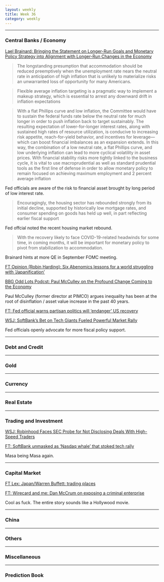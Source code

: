 ```yaml
---
layout: weekly
title: Week 36
category: weekly
---
```


---
### Central Banks / Economy

[Lael Brainard: Bringing the Statement on Longer-Run Goals and Monetary Policy Strategy into Alignment with Longer-Run Changes in the Economy](
https://www.federalreserve.gov/newsevents/speech/brainard20200901a.htm)

> The longstanding presumption that accommodation should be reduced
> preemptively when the unemployment rate nears the neutral rate in
> anticipation of high inflation that is unlikely to materialize risks an
> unwarranted loss of opportunity for many Americans.

> Flexible average inflation targeting is a pragmatic way to implement a makeup
> strategy, which is essential to arrest any downward drift in inflation
> expectations


> With a flat Phillips curve and low inflation, the Committee would have to
> sustain the federal funds rate below the neutral rate for much longer in
> order to push inflation back to target sustainably. The resulting expectation
> of lower-for-longer interest rates, along with sustained high rates of
> resource utilization, is conducive to increasing risk appetite,
> reach-for-yield behavior, and incentives for leverage—which can boost
> financial imbalances as an expansion extends. In this way, the combination of
> a low neutral rate, a flat Phillips curve, and low underlying inflation can
> lead to more cyclical volatility in asset prices. With financial stability
> risks more tightly linked to the business cycle, it is vital to use
> macroprudential as well as standard prudential tools as the first line of
> defense in order to allow monetary policy to remain focused on achieving
> maximum employment and 2 percent average inflation

Fed officials are aware of the risk to financial asset brought by long
period of low interest rate.

> Encouragingly, the housing sector has rebounded strongly from its initial
> decline, supported by historically low mortgage rates, and consumer spending
> on goods has held up well, in part reflecting earlier fiscal support

Fed offcial noted the recent housing market rebound. 

> With the recovery likely to face COVID-19-related headwinds for some time, in
> coming months, it will be important for monetary policy to pivot from
> stabilization to accommodation.

Brainard hints at more QE in September FOMC meeting.

[FT Opinion (Robin Harding): Six Abenomics lessons for a world struggling with ‘Japanification’](
https://www.ft.com/content/9f4b1656-95a2-41e0-9c86-70f5b063796d)

[BBG Odd Lots Podcst: Paul McCulley on the Profound Change Coming to the Economy](
https://www.bloomberg.com/news/articles/2020-09-03/paul-mcculley-on-the-profound-change-coming-to-the-economy)

Paul McCulley (former director at PIMCO) argues inequality has been at the root
of disinflation / asset value increase in the past 40 years.

[FT: Fed official warns partisan politics will ‘endanger’ US recovery](
https://www.ft.com/content/d396d912-ecae-4f47-bef4-941706c2358e)

[WSJ: SoftBank’s Bet on Tech Giants Fueled Powerful Market Rally](
https://www.wsj.com/articles/softbanks-bet-on-tech-giants-fueled-powerful-market-rally-11599232205)

Fed officials openly advocate for more fiscal policy support.


---
### Debt and Credit

---
### Gold

---
### Currency

---
### Real Estate

---
### Trading and Investment

[WSJ: Robinhood Faces SEC Probe for Not Disclosing Deals With High-Speed Traders](
https://www.wsj.com/articles/robinhood-faces-sec-probe-related-to-deals-with-high-speed-traders-11599074891)

[FT: SoftBank unmasked as ‘Nasdaq whale’ that stoked tech rally](
https://www.ft.com/content/75587aa6-1f1f-4e9d-b334-3ff866753fa2)

Masa being Masa again.

---
### Capital Market

[FT Lex: Japan/Warren Buffett: trading places](
https://www.ft.com/content/beafb643-ac38-4b0b-8eab-2a1873b85aa1)

[FT: Wirecard and me: Dan McCrum on exposing a criminal enterprise](
https://www.ft.com/content/745e34a1-0ca7-432c-b062-950c20e41f03)

Cool as fuck. The entire story sounds like a Hollywood movie.

---
### China

---
### Others

---
### Miscellaneous

---
### Prediction Book
